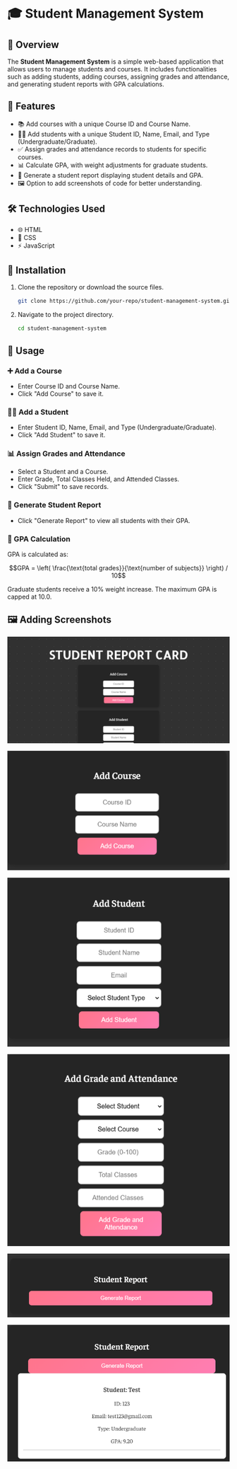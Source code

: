 # 🎓 Student Management System

## 📌 Overview
The **Student Management System** is a simple web-based application that allows users to manage students and courses. It includes functionalities such as adding students, adding courses, assigning grades and attendance, and generating student reports with GPA calculations.

## 🌟 Features
- 📚 Add courses with a unique Course ID and Course Name.
- 🧑‍🎓 Add students with a unique Student ID, Name, Email, and Type (Undergraduate/Graduate).
- ✅ Assign grades and attendance records to students for specific courses.
- 📊 Calculate GPA, with weight adjustments for graduate students.
- 📜 Generate a student report displaying student details and GPA.
- 🖼️ Option to add screenshots of code for better understanding.

## 🛠 Technologies Used
- 🌐 HTML
- 🎨 CSS
- ⚡ JavaScript

## 🚀 Installation
1. Clone the repository or download the source files.
   ```sh
   git clone https://github.com/your-repo/student-management-system.git
   ```
2. Navigate to the project directory.
   ```sh
   cd student-management-system
   ```

## 📖 Usage
### ➕ Add a Course
- Enter Course ID and Course Name.
- Click "Add Course" to save it.

### 🧑‍🎓 Add a Student
- Enter Student ID, Name, Email, and Type (Undergraduate/Graduate).
- Click "Add Student" to save it.

### 📊 Assign Grades and Attendance
- Select a Student and a Course.
- Enter Grade, Total Classes Held, and Attended Classes.
- Click "Submit" to save records.

### 📜 Generate Student Report
- Click "Generate Report" to view all students with their GPA.

### 🎯 GPA Calculation
GPA is calculated as:
```math
GPA = \left( \frac{\text{total grades}}{\text{number of subjects}} \right) / 10
```
Graduate students receive a 10% weight increase.
The maximum GPA is capped at 10.0.

## 🖼️ Adding Screenshots
![Landing Page](https://github.com/Vedant-0102/Student-Report/blob/main/assests/Landing.png)

![Add Courses](https://github.com/Vedant-0102/Student-Report/blob/main/assests/Courses.png)

![Add Students](https://github.com/Vedant-0102/Student-Report/blob/main/assests/Student.png)

![Add Grade and Attendance](https://github.com/Vedant-0102/Student-Report/blob/main/assests/Grade_Attendance.png)

![Generate Report](https://github.com/Vedant-0102/Student-Report/blob/main/assests/Generate.png)

![Report Generated](https://github.com/Vedant-0102/Student-Report/blob/main/assests/Report_gen.png)
